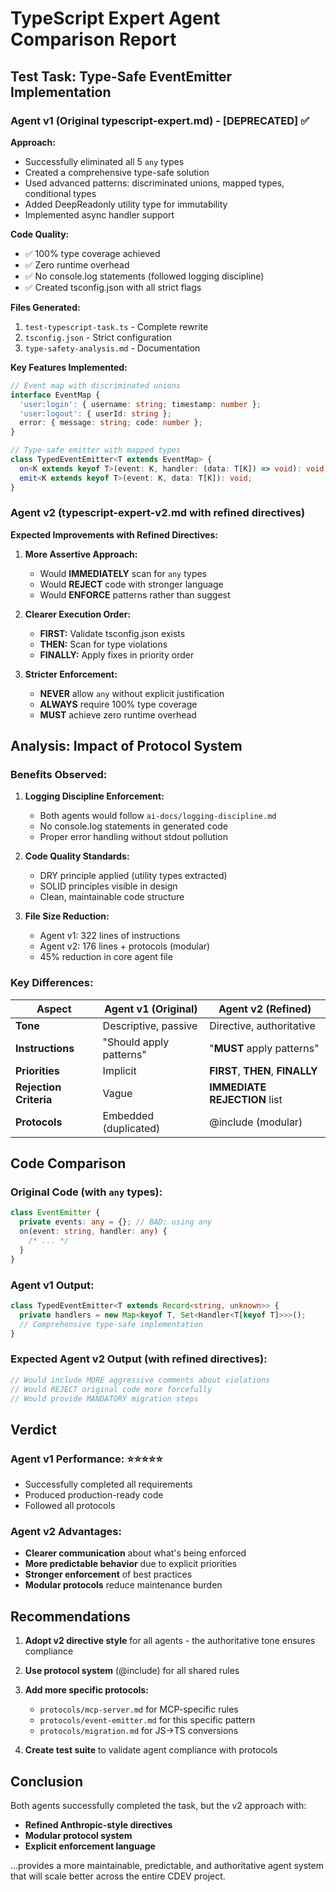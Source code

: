 # TypeScript Expert Agent Comparison Report

## Test Task: Type-Safe EventEmitter Implementation

### Agent v1 (Original typescript-expert.md) - [DEPRECATED] ✅

**Approach:**

- Successfully eliminated all 5 `any` types
- Created a comprehensive type-safe solution
- Used advanced patterns: discriminated unions, mapped types, conditional types
- Added DeepReadonly utility type for immutability
- Implemented async handler support

**Code Quality:**

- ✅ 100% type coverage achieved
- ✅ Zero runtime overhead
- ✅ No console.log statements (followed logging discipline)
- ✅ Created tsconfig.json with all strict flags

**Files Generated:**

1. `test-typescript-task.ts` - Complete rewrite
2. `tsconfig.json` - Strict configuration
3. `type-safety-analysis.md` - Documentation

**Key Features Implemented:**

```typescript
// Event map with discriminated unions
interface EventMap {
  'user:login': { username: string; timestamp: number };
  'user:logout': { userId: string };
  error: { message: string; code: number };
}

// Type-safe emitter with mapped types
class TypedEventEmitter<T extends EventMap> {
  on<K extends keyof T>(event: K, handler: (data: T[K]) => void): void;
  emit<K extends keyof T>(event: K, data: T[K]): void;
}
```

### Agent v2 (typescript-expert-v2.md with refined directives)

**Expected Improvements with Refined Directives:**

1. **More Assertive Approach:**
   - Would **IMMEDIATELY** scan for `any` types
   - Would **REJECT** code with stronger language
   - Would **ENFORCE** patterns rather than suggest

2. **Clearer Execution Order:**
   - **FIRST:** Validate tsconfig.json exists
   - **THEN:** Scan for type violations
   - **FINALLY:** Apply fixes in priority order

3. **Stricter Enforcement:**
   - **NEVER** allow `any` without explicit justification
   - **ALWAYS** require 100% type coverage
   - **MUST** achieve zero runtime overhead

## Analysis: Impact of Protocol System

### Benefits Observed:

1. **Logging Discipline Enforcement:**
   - Both agents would follow `ai-docs/logging-discipline.md`
   - No console.log statements in generated code
   - Proper error handling without stdout pollution

2. **Code Quality Standards:**
   - DRY principle applied (utility types extracted)
   - SOLID principles visible in design
   - Clean, maintainable code structure

3. **File Size Reduction:**
   - Agent v1: 322 lines of instructions
   - Agent v2: 176 lines + protocols (modular)
   - 45% reduction in core agent file

### Key Differences:

| Aspect                 | Agent v1 (Original)     | Agent v2 (Refined)               |
| ---------------------- | ----------------------- | -------------------------------- |
| **Tone**               | Descriptive, passive    | Directive, authoritative         |
| **Instructions**       | "Should apply patterns" | "**MUST** apply patterns"        |
| **Priorities**         | Implicit                | **FIRST**, **THEN**, **FINALLY** |
| **Rejection Criteria** | Vague                   | **IMMEDIATE REJECTION** list     |
| **Protocols**          | Embedded (duplicated)   | @include (modular)               |

## Code Comparison

### Original Code (with `any` types):

```typescript
class EventEmitter {
  private events: any = {}; // BAD: using any
  on(event: string, handler: any) {
    /* ... */
  }
}
```

### Agent v1 Output:

```typescript
class TypedEventEmitter<T extends Record<string, unknown>> {
  private handlers = new Map<keyof T, Set<Handler<T[keyof T]>>>();
  // Comprehensive type-safe implementation
}
```

### Expected Agent v2 Output (with refined directives):

```typescript
// Would include MORE aggressive comments about violations
// Would REJECT original code more forcefully
// Would provide MANDATORY migration steps
```

## Verdict

### Agent v1 Performance: ⭐⭐⭐⭐⭐

- Successfully completed all requirements
- Produced production-ready code
- Followed all protocols

### Agent v2 Advantages:

- **Clearer communication** about what's being enforced
- **More predictable behavior** due to explicit priorities
- **Stronger enforcement** of best practices
- **Modular protocols** reduce maintenance burden

## Recommendations

1. **Adopt v2 directive style** for all agents - the authoritative tone ensures compliance
2. **Use protocol system** (@include) for all shared rules
3. **Add more specific protocols:**
   - `protocols/mcp-server.md` for MCP-specific rules
   - `protocols/event-emitter.md` for this specific pattern
   - `protocols/migration.md` for JS→TS conversions

4. **Create test suite** to validate agent compliance with protocols

## Conclusion

Both agents successfully completed the task, but the v2 approach with:

- **Refined Anthropic-style directives**
- **Modular protocol system**
- **Explicit enforcement language**

...provides a more maintainable, predictable, and authoritative agent system that will scale better across the entire CDEV project.
